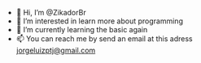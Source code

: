 - 👋 Hi, I’m @ZikadorBr
- 👀 I’m interested in learn more about programming 
- 🌱 I’m currently learning the basic again
- 📫 You can reach me by send an email at this adress jorgeluizptj@gmail.com
